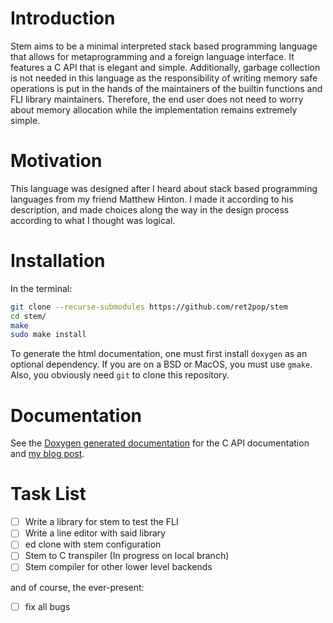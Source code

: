 # Introduction
Stem aims to be a minimal interpreted stack based programming language
that allows for metaprogramming and a foreign language interface. It features
a C API that is elegant and simple. Additionally, garbage collection is
not needed in this language as the responsibility of writing memory safe
operations is put in the hands of the maintainers of the builtin functions
and FLI library maintainers. Therefore, the end user does not need to worry
about memory allocation while the implementation remains extremely simple.

# Motivation
This language was designed after I heard about stack based programming languages
from my friend Matthew Hinton. I made it according to his description, and made
choices along the way in the design process according to what I thought was logical.

# Installation
In the terminal:
``` sh
git clone --recurse-submodules https://github.com/ret2pop/stem
cd stem/
make
sudo make install

```
To generate the html documentation, one must first install `doxygen` as an optional dependency.
If you are on a BSD or MacOS, you must use `gmake`. Also, you obviously need `git` to clone this
repository.

# Documentation
See the [Doxygen generated documentation](https://stemdoc.nullring.xyz) for the C API documentation and
[my blog post](https://ret2pop.nullring.xyz/blog/stem.html).

# Task List
- [ ] Write a library for stem to test the FLI
- [ ] Write a line editor with said library
- [ ] ed clone with stem configuration
- [ ] Stem to C transpiler (In progress on local branch)
- [ ] Stem compiler for other lower level backends

and of course, the ever-present:
- [ ] fix all bugs
